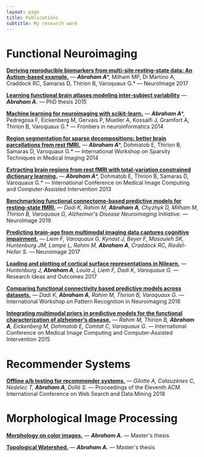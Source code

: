 ```yaml
---
layout: page
title: Publications
subtitle: My research work
---
```


# Functional Neuroimaging

[**Deriving reproducible biomarkers from multi-site resting-state data: An Autism-based example.**](https://arxiv.org/pdf/1611.06066.pdf) —
***Abraham A****, Milham MP, Di Martino A, Craddock RC, Samaras D, Thirion B, Varoquaux G.* —
NeuroImage 2017

[**Learning functional brain atlases modeling inter-subject variability**](https://tel.archives-ouvertes.fr/tel-01331308/document) —
***Abraham A.*** —
PhD thesis 2015

[**Machine learning for neuroimaging with scikit-learn.**](https://www.frontiersin.org/articles/10.3389/fninf.2014.00014/full) —
***Abraham A****, Pedregosa F, Eickenberg M, Gervais P, Mueller A, Kossaifi J, Gramfort A, Thirion B, Varoquaux G.* —
Frontiers in neuroinformatics 2014

[**Region segmentation for sparse decompositions: better brain parcellations from rest fMRI.**](http://stmi2014.ece.cornell.edu/papers/STMI-P-9.pdf) —
***Abraham A****, Dohmatob E, Thirion B, Samaras D, Varoquaux G.* —
International Workshop on Sparsity Techniques in Medical Imaging 2014

[**Extracting brain regions from rest fMRI with total-variation constrained dictionary learning.**](https://link.springer.com/content/pdf/10.1007/978-3-642-40763-5_75.pdf) —
***Abraham A****, Dohmatob E, Thirion B, Samaras D, Varoquaux G.* —
International Conference on Medical Image Computing and Computer-Assisted Intervention 2013

[**Benchmarking functional connectome-based predictive models for resting-state fMRI.**](https://hal.inria.fr/hal-01824205/document) —
*Dadi K, Rahim M, ****Abraham A****, Chyzhyk D, Milham M, Thirion B, Varoquaux G, Alzheimer's Disease Neuroimaging Initiative.* —
NeuroImage 2019

[**Predicting brain-age from multimodal imaging data captures cognitive impairment.**](https://www.biorxiv.org/content/biorxiv/early/2016/11/07/085506.full.pdf) —
*Liem F, Varoquaux G, Kynast J, Beyer F, Masouleh SK, Huntenburg JM, Lampe L, Rahim M, ****Abraham A****, Craddock RC, Riedel-Heller S.* —
Neuroimage 2017

[**Loading and plotting of cortical surface representations in Nilearn.**](https://pdfs.semanticscholar.org/1e49/f2a4a98e841f4ad351ab00ac80b2e8b6a078.pdf) —
*Huntenburg J, ****Abraham A****, Loula J, Liem F, Dadi K, Varoquaux G.* —
Research Ideas and Outcomes 2017

[**Comparing functional connectivity based predictive models across datasets.**](https://hal.inria.fr/hal-01319131/document) —
*Dadi K, ****Abraham A****, Rahim M, Thirion B, Varoquaux G.* —
International Workshop on Pattern Recognition in Neuroimaging 2016

[**Integrating multimodal priors in predictive models for the functional characterization of alzheimer’s disease.**](https://hal.archives-ouvertes.fr/hal-01174636/file/paper983.pdf) —
*Rahim M, Thirion B, ****Abraham A****, Eickenberg M, Dohmatob E, Comtat C, Varoquaux G.* —
International Conference on Medical Image Computing and Computer-Assisted Intervention 2015

# Recommender Systems

[**Offline a/b testing for recommender systems.**](https://arxiv.org/pdf/1801.07030.pdf) —
*Gilotte A, Calauzènes C, Nedelec T, ****Abraham A****, Dollé S.* —
Proceedings of the Eleventh ACM International Conference on Web Search and Data Mining 2018

# Morphological Image Processing

[**Morphology on color images.**](http://citeseerx.ist.psu.edu/viewdoc/download?doi=10.1.1.508.9364&rep=rep1&type=pdf) —
***Abraham A.*** —
Master's thesis

[**Topological Watershed.**](http://www.lrde.epita.fr/dload/20080625-Seminar/abraham-watershed.pdf) —
***Abraham A.*** —
Master's thesis
